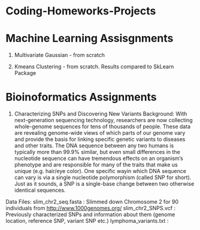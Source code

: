 # Coding-Homeworks-Projects

# Machine Learning Assisgnments 

1) Multivariate Gaussian - from scratch  

2) Kmeans Clustering - from scratch. Results compared to SkLearn Package



# Bioinoformatics Assignments  

1) Characterizing SNPs and Discovering New Variants 
Background:
With next-generation sequencing technology, researchers are now collecting whole-genome sequences for tens of thousands of people. These data are revealing genome-wide views of which parts of our genome vary and provide the basis for linking specific genetic variants to diseases and other traits. The DNA sequence between any two humans is typically more than 99.9% similar, but even small differences in the nucleotide sequence can have tremendous effects on an organism’s phenotype and are responsible for many of the traits that make us unique (e.g. hair/eye color). One specific wayin which DNA sequence can vary is via a single nucleotide polymorphism (called SNP for short). Just as it sounds, a SNP is a single-base change between two otherwise identical sequences.


Data Files: 
slim_chr2_seq.fasta : Slimmed down Chromosome 2 for 90 individuals from http://www.1000genomes.org/ 
slim_chr2_SNPS.vcf : Previously characterized SNPs and information about them (genome location, reference SNP, variant SNP etc.) 
lymphoma_variants.txt : 
